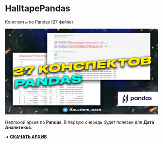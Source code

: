 # HalltapePandas
Конспекты по Pandas (27 файла)

<p align="center">
    <img src="src/pandas.png" width="600"/>
</p>

Неплохой архив по **Pandas**. В первую очередь будет полезен для **Дата Аналитиков**. 

➜ [**СКАЧАТЬ АРХИВ**](https://github.com/halltape/HalltapePandas/raw/refs/heads/main/src/Конспекты%20по%20Pandas.zip)
